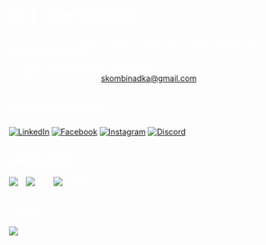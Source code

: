 <div style="background-image: url('imagegithub.jpeg'); background-size: cover; padding: 20px; color: white;">

# Hi 👋, I'm Shreyas

An Electronics & Communication Engineer passionate about analog and digital electronics

- 🌱 I’m currently learning **Verilog HDL**
- 📫 How to reach me: [skombinadka@gmail.com](mailto:skombinadka@gmail.com)

## Connect with me:
[![LinkedIn](https://img.shields.io/badge/-LinkedIn-blue?logo=linkedin&logoColor=white&style=for-the-badge)](https://www.linkedin.com/in/shreyas-kombinadka-b767292a2)
[![Facebook](https://img.shields.io/badge/-Facebook-blue?logo=facebook&logoColor=white&style=for-the-badge)](https://www.facebook.com)
[![Instagram](https://img.shields.io/badge/-Instagram-purple?logo=instagram&logoColor=white&style=for-the-badge)](https://www.instagram.com)
[![Discord](https://img.shields.io/badge/-Discord-blue?logo=discord&logoColor=white&style=for-the-badge)](https://discord.com)

## Languages:
![C](https://img.shields.io/badge/-C-blue?logo=c&logoColor=white&style=for-the-badge)
![C++](https://img.shields.io/badge/-C%2B%2B-blue?logo=c%2B%2B&logoColor=white&style=for-the-badge)
![Python](https://img.shields.io/badge/-Python-yellow?logo=python&logoColor=white&style=for-the-badge)

## Tools:
![Arduino](https://img.shields.io/badge/-Arduino-green?logo=arduino&logoColor=white&style=for-the-badge)

</div>
